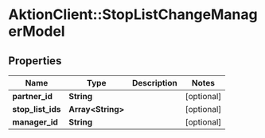 # AktionClient::StopListChangeManagerModel

## Properties
Name | Type | Description | Notes
------------ | ------------- | ------------- | -------------
**partner_id** | **String** |  | [optional] 
**stop_list_ids** | **Array&lt;String&gt;** |  | [optional] 
**manager_id** | **String** |  | [optional] 


